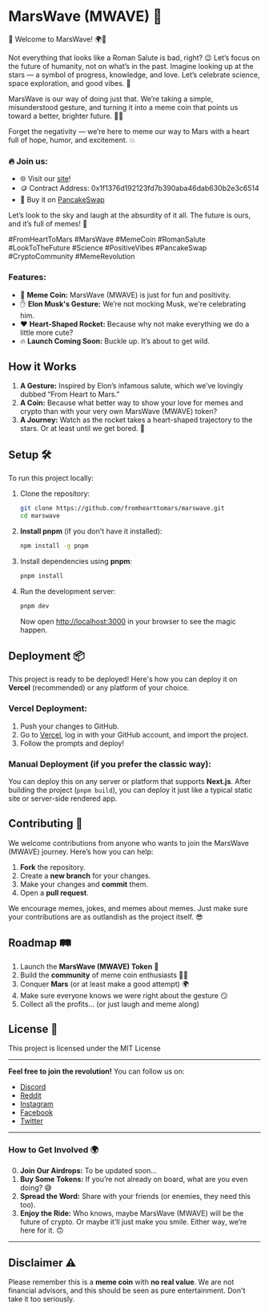 
# MarsWave (MWAVE) 🚀

🚀 Welcome to MarsWave! 🌍💫

Not everything that looks like a Roman Salute is bad, right? 😉
Let’s focus on the future of humanity, not on what’s in the past. Imagine looking up at the stars — a symbol of progress, knowledge, and love. Let’s celebrate science, space exploration, and good vibes. 🌌

MarsWave is our way of doing just that. We’re taking a simple, misunderstood gesture, and turning it into a meme coin that points us toward a better, brighter future. 🚀💖

Forget the negativity — we’re here to meme our way to Mars with a heart full of hope, humor, and excitement. 💥

### 🔥 **Join us**:

- 🌐 Visit our [site](https://fromhearttomars.com)!
- 🪙 Contract Address: 0x1f1376d192123fd7b390aba46dab630b2e3c6514
- 🥞 Buy it on [PancakeSwap](https://pancakeswap.finance/?outputCurrency=0x1F1376d192123Fd7b390aBA46dAb630B2E3c6514)

Let’s look to the sky and laugh at the absurdity of it all. The future is ours, and it’s full of memes! 🌟

#FromHeartToMars #MarsWave #MemeCoin #RomanSalute #LookToTheFuture #Science #PositiveVibes #PancakeSwap #CryptoCommunity #MemeRevolution

### Features:

- 🚀 **Meme Coin:** MarsWave (MWAVE) is just for fun and positivity.
- ✋ **Elon Musk's Gesture:** We’re not mocking Musk, we're celebrating him.
- ❤️ **Heart-Shaped Rocket:** Because why not make everything we do a little more cute?
- 🔥 **Launch Coming Soon:** Buckle up. It’s about to get wild.

## How it Works

1. **A Gesture:** Inspired by Elon’s infamous salute, which we’ve lovingly dubbed “From Heart to Mars.”
2. **A Coin:** Because what better way to show your love for memes and crypto than with your very own MarsWave (MWAVE) token?
3. **A Journey:** Watch as the rocket takes a heart-shaped trajectory to the stars. Or at least until we get bored. 🚀

## Setup 🛠️

To run this project locally:

1. Clone the repository:
   ```bash
   git clone https://github.com/fromhearttomars/marswave.git
   cd marswave
   ```

2. **Install pnpm** (if you don't have it installed):
   ```bash
   npm install -g pnpm
   ```

3. Install dependencies using **pnpm**:
   ```bash
   pnpm install
   ```

4. Run the development server:
   ```bash
   pnpm dev
   ```

   Now open [http://localhost:3000](http://localhost:3000) in your browser to see the magic happen.

## Deployment 📦

This project is ready to be deployed! Here's how you can deploy it on **Vercel** (recommended) or any platform of your choice.

### Vercel Deployment:
1. Push your changes to GitHub.
2. Go to [Vercel](https://vercel.com), log in with your GitHub account, and import the project.
3. Follow the prompts and deploy!

### Manual Deployment (if you prefer the classic way):
You can deploy this on any server or platform that supports **Next.js**. After building the project (`pnpm build`), you can deploy it just like a typical static site or server-side rendered app.

## Contributing 📝

We welcome contributions from anyone who wants to join the MarsWave (MWAVE) journey. Here’s how you can help:

1. **Fork** the repository.
2. Create a **new branch** for your changes.
3. Make your changes and **commit** them.
4. Open a **pull request**.

We encourage memes, jokes, and memes about memes. Just make sure your contributions are as outlandish as the project itself. 😎

## Roadmap 🛤️

1. Launch the **MarsWave (MWAVE) Token** 🚀
2. Build the **community** of meme coin enthusiasts 🦸‍♂️
3. Conquer **Mars** (or at least make a good attempt) 🌍
4. Make sure everyone knows we were right about the gesture 😏
5. Collect all the profits... (or just laugh and meme along)

## License 📜

This project is licensed under the MIT License

---

**Feel free to join the revolution!** You can follow us on:

- [Discord](https://discord.gg/VKK84YPq6J)
- [Reddit](https://www.reddit.com/user/FromHeartToMars)
- [Instagram](https://www.instagram.com/fromhearttomars)
- [Facebook](https://www.facebook.com/FromHeartToMars)
- [Twitter](https://twitter.com/FromHeartToMars)

---

### How to Get Involved 🌍
0. **Join Our Airdrops:** To be updated soon...
1. **Buy Some Tokens:** If you’re not already on board, what are you even doing? 😅
2. **Spread the Word:** Share with your friends (or enemies, they need this too).
3. **Enjoy the Ride:** Who knows, maybe MarsWave (MWAVE) will be the future of crypto. Or maybe it’ll just make you smile. Either way, we’re here for it. 🙃

---

## Disclaimer ⚠️

Please remember this is a **meme coin** with **no real value**. We are not financial advisors, and this should be seen as pure entertainment. Don't take it too seriously.
